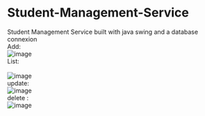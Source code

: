 # Student-Management-Service
Student Management Service built with java swing and a database connexion
<br>
Add:<br>
![image](https://github.com/jozefelmanga/Student-Management-Service/assets/101717020/589cce6c-1208-48dc-8648-38ff5a98edaf)<br>
List:<br><br>
![image](https://github.com/jozefelmanga/Student-Management-Service/assets/101717020/9653269c-7e3f-4ebe-9853-f62bc233ae9f)<br>
update:<br>
![image](https://github.com/jozefelmanga/Student-Management-Service/assets/101717020/4bbd4537-6ed6-4d6a-b9d5-ec0af27b6212)<br>
delete :<br>
![image](https://github.com/jozefelmanga/Student-Management-Service/assets/101717020/d2b92939-6bd8-4b08-ae16-9e95d8e63d95)<br>


